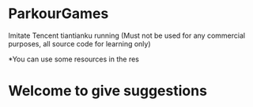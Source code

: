 # ParkourGames
Imitate Tencent tiantianku running    (Must not be used for any commercial purposes, all source code for learning only)


*You can use some resources in the res 

# Welcome to give suggestions
